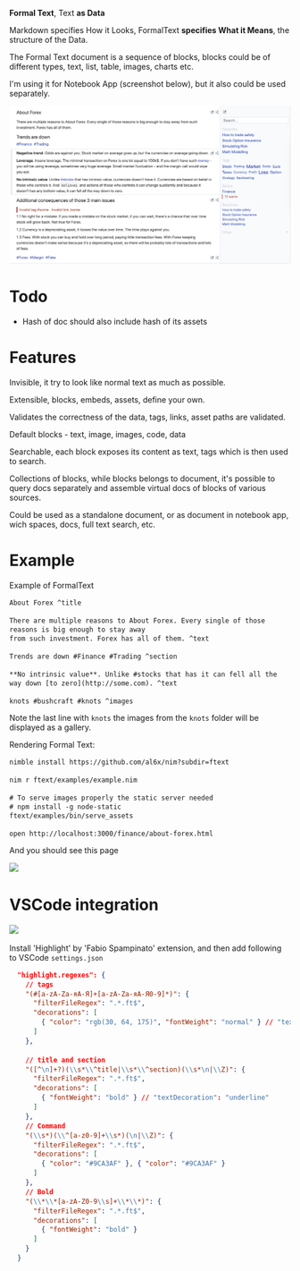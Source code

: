 **Formal Text**, Text **as Data**

Markdown specifies How it Looks, FormalText **specifies What it Means**, the structure of the Data.

The Formal Text document is a sequence of blocks, blocks could be of different types, text,
list, table, images, charts etc.

I'm using it for Notebook App (screenshot below), but it also could be used separately.

![](readme/keep.png)

# Todo

- Hash of doc should also include hash of its assets

# Features

Invisible, it try to look like normal text as much as possible.

Extensible, blocks, embeds, assets, define your own.

Validates the correctness of the data, tags, links, asset paths are validated.

Default blocks - text, image, images, code, data

Searchable, each block exposes its content as text, tags which is then used to search.

Collections of blocks, while blocks belongs to document, it's possible to query docs separately
and assemble virtual docs of blocks of various sources.

Could be used as a standalone document, or as document in notebook app, wich spaces, docs, full text search,
etc.

# Example

Example of FormalText

```
About Forex ^title

There are multiple reasons to About Forex. Every single of those reasons is big enough to stay away
from such investment. Forex has all of them. ^text

Trends are down #Finance #Trading ^section

**No intrinsic value**. Unlike #stocks that has it can fell all the
way down [to zero](http://some.com). ^text

knots #bushcraft #knots ^images
```

Note the last line with `knots` the images from the `knots` folder will be displayed as a gallery.

Rendering Formal Text:

```
nimble install https://github.com/al6x/nim?subdir=ftext

nim r ftext/examples/example.nim

# To serve images properly the static server needed
# npm install -g node-static
ftext/examples/bin/serve_assets

open http://localhost:3000/finance/about-forex.html
```

And you should see this page

![](readme/static_page.png)

# VSCode integration

![](readme/vscode.png)

Install 'Highlight' by 'Fabio Spampinato' extension, and then add following to VSCode `settings.json`

```JSON
  "highlight.regexes": {
    // tags
    "(#[a-zA-Zа-яА-Я]+[a-zA-Zа-яА-Я0-9]*)": {
      "filterFileRegex": ".*.ft$",
      "decorations": [
        { "color": "rgb(30, 64, 175)", "fontWeight": "normal" } // "textDecoration": "underline"
      ]
    },

    // title and section
    "([^\n]+?)(\\s*\\^title|\\s*\\^section)(\\s*\n|\\Z)": {
      "filterFileRegex": ".*.ft$",
      "decorations": [
        { "fontWeight": "bold" } // "textDecoration": "underline"
      ]
    },
    // Command
    "(\\s*)(\\^[a-z0-9]+\\s*)(\n|\\Z)": {
      "filterFileRegex": ".*.ft$",
      "decorations": [
        { "color": "#9CA3AF" }, { "color": "#9CA3AF" }
      ]
    },
    // Bold
    "(\\*\\*[a-zA-Z0-9\\s]+\\*\\*)": {
      "filterFileRegex": ".*.ft$",
      "decorations": [
        { "fontWeight": "bold" }
      ]
    }
  }
```